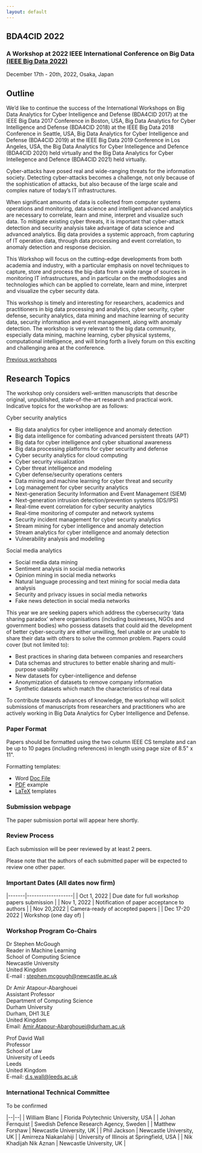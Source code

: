 ```yaml
---
layout: default
---
```

## BDA4CID 2022 

### A Workshop at 2022 IEEE International Conference on Big Data [(IEEE Big Data 2022)](http://bigdataieee.org/BigData2022/)
December 17th - 20th, 2022, Osaka, Japan

## Outline

We’d like to continue the success of the International Workshops on Big Data Analytics for Cyber Intelligence and Defense (BDA4CID 2017) at the IEEE Big Data 2017 Conference in Boston, USA, Big Data Analytics for Cyber Intelligence and Defense (BDA4CID 2018) at the IEEE Big Data 2018 Conference in Seattle, USA, Big Data Analytics for Cyber Intelligence and Defense (BDA4CID 2019) at the IEEE Big Data 2019 Conference in Los Angeles, USA, the Big Data Analytics for Cyber Intellegence and Defence (BDA4CID 2020) held virtually and the Big Data Analytics for Cyber Intellegence and Defence (BDA4CID 2021) held virtually.

Cyber-attacks have posed real and wide-ranging threats for the information society. Detecting cyber-attacks becomes a challenge, not only because of the sophistication of attacks, but also because of the large scale and complex nature of today’s IT infrastructures.

When significant amounts of data is collected from computer systems operations and monitoring, data science and intelligent advanced analytics are necessary to correlate, learn and mine, interpret and visualize such data. To mitigate existing cyber threats, it is important that cyber-attack detection and security analysis take advantage of data science and advanced analytics. Big data provides a systemic approach, from capturing of IT operation data, through data processing and event correlation, to anomaly detection and response decision.

This Workshop will focus on the cutting-edge developments from both academia and industry, with a particular emphasis on novel techniques to capture, store and process the big-data from a wide range of sources in monitoring IT infrastructures, and in particular on the methodologies and technologies which can be applied to correlate, learn and mine, interpret and visualize the cyber security data.

This workshop is timely and interesting for researchers, academics and practitioners in big data processing and analytics, cyber security, cyber defense, security analytics, data mining and machine learning of security data, security information and event management, along with anomaly detection. The workshop is very relevant to the big data community, especially data mining, machine learning, cyber physical systems, computational intelligence, and will bring forth a lively forum on this exciting and challenging area at the conference.


[Previous workshops](Previous)

## Research Topics

The workshop only considers well-written manuscripts that describe original, unpublished, state-of-the-art research and practical work. Indicative topics for the workshop are as follows:

Cyber security analytics
-	Big data analytics for cyber intelligence and anomaly detection
-	Big data intelligence for combating advanced persistent threats (APT)
-	Big data for cyber intelligence and cyber situational awareness
-	Big data processing platforms for cyber security and defense
-	Cyber security analytics for cloud computing
-	Cyber security visualization
-	Cyber threat intelligence and modeling
-	Cyber defense/security operations centers
-	Data mining and machine learning for cyber threat and security
-	Log management for cyber security analytics
-	Next-generation Security Information and Event Management (SIEM)
-	Next-generation intrusion detection/prevention systems (IDS/IPS)
-	Real-time event correlation for cyber security analytics
-	Real-time monitoring of computer and network systems
-	Security incident management for cyber security analytics
-	Stream mining for cyber intelligence and anomaly detection
-	Stream analytics for cyber intelligence and anomaly detection
-	Vulnerability analysis and modelling

Social media analytics
-	Social media data mining
-	Sentiment analysis in social media networks
-	Opinion mining in social media networks
-	Natural language processing and text mining for social media data analysis
-	Security and privacy issues in social media networks
-	Fake news detection in social media networks

This year we are seeking papers which address the cybersecurity ‘data sharing paradox’ where organisations (including businesses, NGOs and government bodies) who possess datasets that could aid the development of better cyber-security are either unwilling, feel unable or are unable to share their data with others to solve the common problem. Papers could cover (but not limited to):
-	Best practices in sharing data between companies and researchers
-	Data schemas and structures to better enable sharing and multi-purpose usability
-	New datasets for cyber-intelligence and defense
-	Anonymization of datasets to remove company information
-	Synthetic datasets which match the characteristics of real data

To contribute towards advances of knowledge, the workshop will solicit submissions of manuscripts from researchers and practitioners who are actively working in Big Data Analytics for Cyber Intelligence and Defense.

### Paper Format

Papers should be formatted using the two column IEEE CS template and can be up to 10 pages (including references) in length using page size of 8.5" x 11".

Formatting templates:
 * Word [Doc File](http://bigdataieee.org/BigData2022/files/Conference-template-letter.doc)
 * [PDF](http://bigdataieee.org/BigData2022/files/IEEEtran_HOWTO.pdf) example
 * [LaTeX](http://bigdataieee.org/BigData2022/files/Conference-LaTeX-template_7-9-18.zip) templates

### Submission webpage

The paper submission portal will appear here shortly.

### Review Process

Each submission will be peer reviewed by at least 2 peers.

Please note that the authors of each submitted paper will be expected to review one other paper.

### Important Dates (All dates now firm)

|-------|-------------------|
| Oct 1, 2022 | Due date for full workshop papers submission |
| Nov 1, 2022 |  Notification of paper acceptance to authors |
| Nov 20,2022 | Camera-ready of accepted papers |
| Dec 17-20 2022 | Workshop (one day of) |

### Workshop Program Co-Chairs

Dr Stephen McGough  
Reader in Machine Learning  
School of Computing Science  
Newcastle University  
United Kingdom  
E-mail : <stephen.mcgough@newcastle.ac.uk>

Dr Amir Atapour-Abarghouei  
Assistant Professor  
Department of Computing Science  
Durham University  
Durham, DH1 3LE  
United Kingdom  
Email: <Amir.Atapour-Abarghouei@durham.ac.uk>  

Prof David Wall   
Professor   
School of Law   
University of Leeds   
Leeds   
United Kingdom   
E-mail: <d.s.wall@leeds.ac.uk>   

### International Technical Committee

To be confirmed

|--|--|
| William Blanc | Florida Polytechnic University, USA |
| Johan Fernquist | Swedish Defence Research Agency, Sweden |
| Matthew Forshaw | Newcastle University, UK |
| Phil Jackson | Newcastle University, UK |
| Amirreza Niakanlahiji | University of Illinois at Springfield, USA |
| Nik Khadijah Nik Aznan | Newcastle University, UK |


